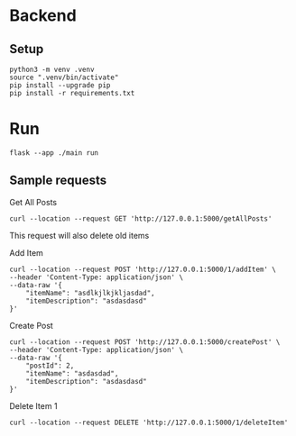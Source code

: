 # Backend

## Setup
```
python3 -m venv .venv
source ".venv/bin/activate"
pip install --upgrade pip
pip install -r requirements.txt
```

# Run
```
flask --app ./main run
```

## Sample requests
Get All Posts
```
curl --location --request GET 'http://127.0.0.1:5000/getAllPosts'
```
This request will also delete old items

Add Item
```
curl --location --request POST 'http://127.0.0.1:5000/1/addItem' \
--header 'Content-Type: application/json' \
--data-raw '{
    "itemName": "asdlkjlkjkljasdad",
    "itemDescription": "asdasdasd"
}'
```

Create Post
```
curl --location --request POST 'http://127.0.0.1:5000/createPost' \
--header 'Content-Type: application/json' \
--data-raw '{
    "postId": 2,
    "itemName": "asdasdad",
    "itemDescription": "asdasdasd"
}'
```

Delete Item 1
```
curl --location --request DELETE 'http://127.0.0.1:5000/1/deleteItem'
```